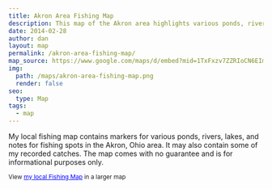 ```yaml
---
title: Akron Area Fishing Map
description: This map of the Akron area highlights various ponds, rivers, lakes, and other notes about fishing in the Akron, OH area.
date: 2014-02-28
author: dan
layout: map
permalink: /akron-area-fishing-map/
map_source: https://www.google.com/maps/d/embed?mid=1TxFxzv7ZZRIoCN6EImdFsKsdnjQ
img:
  path: /maps/akron-area-fishing-map.png
  render: false
seo:
  type: Map
tags:
  - map
---
```

<p>My local fishing map contains markers for various ponds, rivers, lakes, and notes for fishing spots in the Akron, Ohio area. It may also contain some of my recorded catches. The map comes with no guarantee and is for informational purposes only.</p>

<p><small>View <a href="https://www.google.com/maps/ms?msa=0&msid=204931278092854056383.0004a85c4569f5e01b594&ie=UTF8&t=h&ll=40.855371,-81.44165&spn=1.994292,3.515625&z=8&source=embed" style="color:#0000FF;text-align:left">my local Fishing Map</a> in a larger map</small></p>
